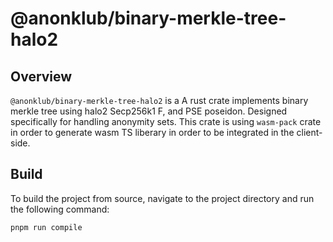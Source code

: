 # @anonklub/binary-merkle-tree-halo2

## Overview

`@anonklub/binary-merkle-tree-halo2` is a A rust crate implements binary merkle tree using halo2 Secp256k1 F, and PSE poseidon. Designed specifically for handling anonymity sets. This crate is using `wasm-pack` crate in order to generate wasm TS liberary in order to be integrated in the client-side.

## Build

To build the project from source, navigate to the project directory and run the following command:

```shell
pnpm run compile
```
